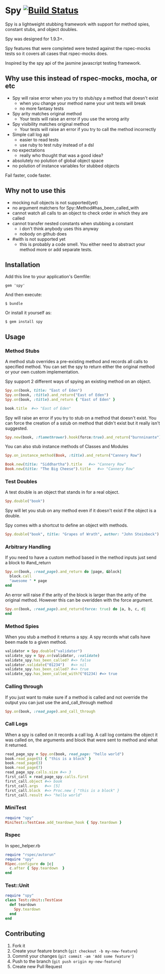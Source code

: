# Spy [![Build Status](https://travis-ci.org/ryanong/spy.png?branch=master)](https://travis-ci.org/ryanong/spy)

Spy is a lightweight stubbing framework with support for method spies, constant stubs, and object doubles.

Spy was designed for 1.9.3+.

Spy features that were completed were tested against the rspec-mocks tests so it covers all cases that rspec-mocks does.

Inspired by the spy api of the jasmine javascript testing framework.

## Why use this instead of rspec-mocks, mocha, or etc

* Spy will raise error when you try to stub/spy a method that doesn't exist
  * when you change your method name your unit tests will break
  * no more fantasy tests
* Spy arity matches original method
  * Your tests will raise an error if you use the wrong arity
* Spy visibility matches original method
  * Your tests will raise an error if you try to call the method incorrectly
* Simple call log api
  * easier to read tests
  * use ruby to test ruby instead of a dsl
* no expectations
  * really who thought that was a good idea?
* absolutely no polution of global object space
* no polution of instance variables for stubbed objects

Fail faster, code faster.

## Why not to use this

* mocking null objects is not supported(yet)
* no argument matchers for Spy::Method#has\_been\_called\_with
* cannot watch all calls to an object to check order in which they are called
* cannot transfer nested constants when stubbing a constant
  * i don't think anybody uses this anyway
  * nobody on github does
* #with is not supported yet
  * this is probably a code smell. You either need to abstract your method more or add separate tests.

## Installation

Add this line to your application's Gemfile:

    gem 'spy'

And then execute:

    $ bundle

Or install it yourself as:

    $ gem install spy

## Usage

### Method Stubs

A method stub overrides a pre-existing method and records all calls to specified method. You can set the spy to return either the original method or your own custom implementation.

Spy support 2 different ways of spying an existing method on an object.

```ruby
Spy.on(book, title: "East of Eden")
Spy.on(book, :title).and_return("East of Eden")
Spy.on(book, :title).and_return { "East of Eden" }

book.title  #=> "East of Eden"
```

Spy will raise an error if you try to stub on a method that doesn't exist.
You can force the creation of a sstub on method that didn't exist but it really isn't suggested.

```ruby
Spy.new(book, :flamethrower).hook(force:true).and_return("burnninante")
```

You can also stub instance methods of Classes and Modules

```ruby
Spy.on_instance_method(Book, :title).and_return("Cannery Row")

Book.new(title: "Siddhartha").title   #=> "Cannery Row"
Book.new(title: "The Big Cheese").title   #=> "Cannery Row"
```

### Test Doubles

A test double is an object that stands in for a real object.

```ruby
Spy.double("book")
```

Spy will let you stub on any method even if it doesn't exist if the object is a double.

Spy comes with a shortcut to define an object with methods.

```ruby
Spy.double("book", title: "Grapes of Wrath", author: "John Steinbeck")
```

### Arbitrary Handling

If you need to have a custom method based in the method inputs just send a block to #and\_return

```ruby
Spy.on(book, :read_page).and_return do |page, &block|
  block.call
  "awesome " * page
end
```

An error will raise if the arity of the block is larger than the arity of the original method. However this can be overidden with the force argument.

```ruby
Spy.on(book, :read_page).and_return(force: true) do |a, b, c, d|
end
```

### Method Spies

When you stub a method it returns a spy. A spy records what calls have been made to a given method.

```ruby
validator = Spy.double("validator")
validate_spy = Spy.on(validator, :validate)
validate_spy.has_been_called? #=> false
validator.validate("01234")   #=> nil
validate_spy.has_been_called? #=> true
validate_spy.has_been_called_with?("01234) #=> true
```

### Calling through
If you just want to make sure if a method is called and not override the output you can just use the and\_call\_through method

```ruby
Spy.on(book, :read_page).and_call_through
```

### Call Logs

When a spy is called on it records a call log. A call log contains the object it was called on, the arguments and block that were sent to method and what it returned.

```ruby
read_page_spy = Spy.on(book, read_page: "hello world")
book.read_page(5) { "this is a block" }
book.read_page(3)
book.read_page(7)
read_page_spy.calls.size #=> 3
first_call = read_page_spy.calls.first
first_call.object #=> book
first_call.args   #=> [5]
first_call.block  #=> Proc.new { "this is a block" }
first_call.result #=> "hello world"
```

### MiniTest

```ruby
require "spy"
MiniTest::TestCase.add_teardown_hook { Spy.teardown }
```

### Rspec

In spec\_helper.rb

```ruby
require "rspec/autorun"
require "spy"
RSpec.configure do |c|
  c.after { Spy.teardown  }
end
```

### Test::Unit

```ruby
require "spy"
class Test::Unit::TestCase
  def teardown
    Spy.teardown
  end
end
```

## Contributing

1. Fork it
2. Create your feature branch (`git checkout -b my-new-feature`)
3. Commit your changes (`git commit -am 'Add some feature'`)
4. Push to the branch (`git push origin my-new-feature`)
5. Create new Pull Request
